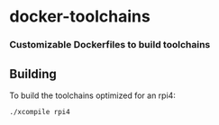 # docker-toolchains

### Customizable Dockerfiles to build toolchains

## Building
To build the toolchains optimized for an rpi4:
```
./xcompile rpi4
```
